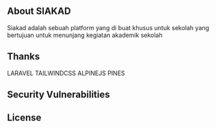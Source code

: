 ## About SIAKAD
Siakad adalah sebuah platform yang di buat khusus untuk sekolah yang bertujuan untuk menunjang kegiatan akademik sekolah

## Thanks
LARAVEL
TAILWINDCSS
ALPINEJS
PINES

## Security Vulnerabilities


## License
